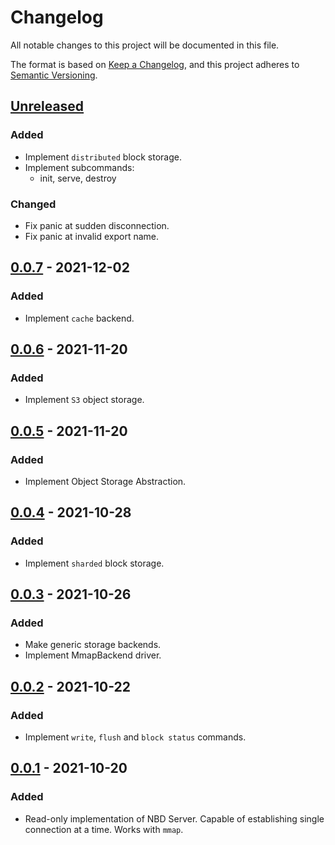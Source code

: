 # Changelog
All notable changes to this project will be documented in this file.

The format is based on [Keep a Changelog](https://keepachangelog.com/en/2.0.0/),
and this project adheres to [Semantic Versioning](https://semver.org/spec/v2.0.0.html).

## [Unreleased]
### Added
- Implement `distributed` block storage.
- Implement subcommands:
  * init, serve, destroy
### Changed
- Fix panic at sudden disconnection.
- Fix panic at invalid export name.

## [0.0.7] - 2021-12-02
### Added
- Implement `cache` backend.
## [0.0.6] - 2021-11-20
### Added
- Implement `S3` object storage.
## [0.0.5] - 2021-11-20
### Added
- Implement Object Storage Abstraction.
## [0.0.4] - 2021-10-28
### Added
- Implement `sharded` block storage.
## [0.0.3] - 2021-10-26
### Added
- Make generic storage backends.
- Implement MmapBackend driver.
## [0.0.2] - 2021-10-22
### Added
- Implement `write`, `flush` and `block status` commands.
## [0.0.1] - 2021-10-20
### Added
- Read-only implementation of NBD Server. Capable of establishing single connection at a time. Works with `mmap`.

[Unreleased]: https://git.rlab.io/playground/nbd-rs/-/compare/v0.0.7...master
[0.1.0]: https://git.rlab.io/playground/nbd-rs/-/compare/v0.0.7...v0.1.0 
[0.0.7]: https://git.rlab.io/playground/nbd-rs/-/compare/v0.0.6...v0.0.7 
[0.0.6]: https://git.rlab.io/playground/nbd-rs/-/compare/v0.0.5...v0.0.6 
[0.0.5]: https://git.rlab.io/playground/nbd-rs/-/compare/v0.0.4...v0.0.5 
[0.0.4]: https://git.rlab.io/playground/nbd-rs/-/compare/v0.0.3...v0.0.4 
[0.0.3]: https://git.rlab.io/playground/nbd-rs/-/compare/v0.0.2...v0.0.3
[0.0.2]: https://git.rlab.io/playground/nbd-rs/-/compare/v0.0.1...v0.0.2
[0.0.1]: https://git.rlab.io/playground/nbd-rs/-/releases/v0.0.1
